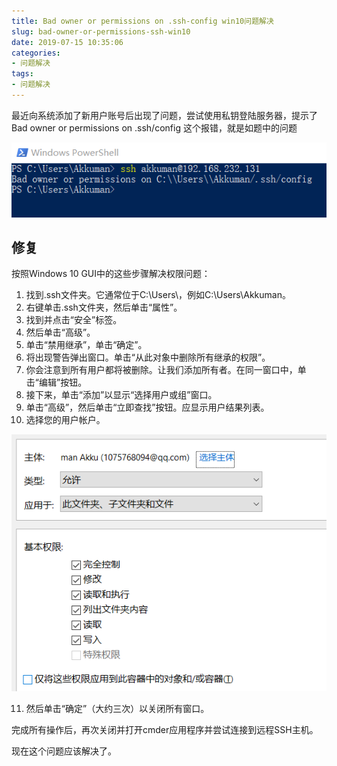```yaml
---
title: Bad owner or permissions on .ssh-config win10问题解决
slug: bad-owner-or-permissions-ssh-win10
date: 2019-07-15 10:35:06
categories: 
- 问题解决
tags: 
- 问题解决
---
```



最近向系统添加了新用户账号后出现了问题，尝试使用私钥登陆服务器，提示了 Bad owner or permissions on .ssh/config 这个报错，就是如题中的问题


![](https://raw.githubusercontent.com/akkuman/pic/master/img/1106918-20190715102859616-1893463244.png)

<!--more-->

## 修复

按照Windows 10 GUI中的这些步骤解决权限问题：

1. 找到.ssh文件夹。它通常位于C:\Users\，例如C:\Users\Akkuman。
2. 右键单击.ssh文件夹，然后单击“属性”。
3. 找到并点击“安全”标签。
4. 然后单击“高级”。
5. 单击“禁用继承”，单击“确定”。
6. 将出现警告弹出窗口。单击“从此对象中删除所有继承的权限”。
7. 你会注意到所有用户都将被删除。让我们添加所有者。在同一窗口中，单击“编辑”按钮。
8. 接下来，单击“添加”以显示“选择用户或组”窗口。
9. 单击“高级”，然后单击“立即查找”按钮。应显示用户结果列表。
10. 选择您的用户帐户。

![](https://raw.githubusercontent.com/akkuman/pic/master/img/微信截图_20190715111545.png)

11. 然后单击“确定”（大约三次）以关闭所有窗口。

完成所有操作后，再次关闭并打开cmder应用程序并尝试连接到远程SSH主机。

现在这个问题应该解决了。